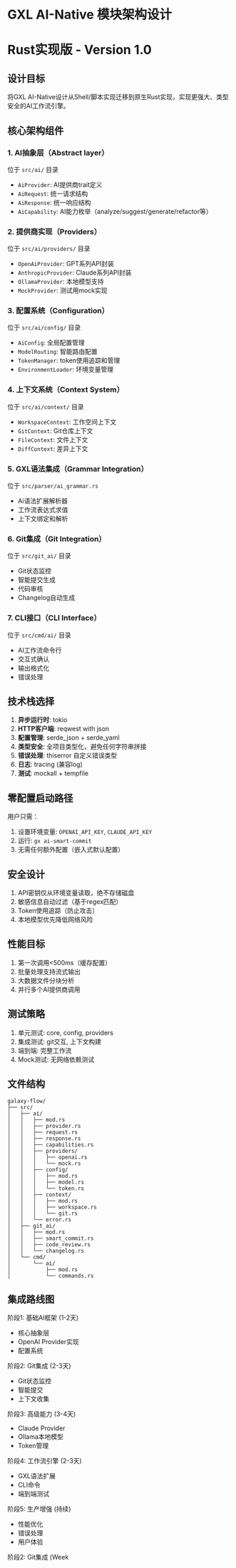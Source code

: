 
# GXL AI-Native 模块架构设计
# Rust实现版 - Version 1.0

## 设计目标
将GXL AI-Native设计从Shell/脚本实现迁移到原生Rust实现，实现更强大、类型安全的AI工作流引擎。

## 核心架构组件

### 1. AI抽象层（Abstract layer）
位于 `src/ai/` 目录
- `AiProvider`: AI提供商trait定义
- `AiRequest`: 统一请求结构
- `AiResponse`: 统一响应结构
- `AiCapability`: AI能力枚举（analyze/suggest/generate/refactor等）

### 2. 提供商实现（Providers）
位于 `src/ai/providers/` 目录
- `OpenAiProvider`: GPT系列API封装
- `AnthropicProvider`: Claude系列API封装
- `OllamaProvider`: 本地模型支持
- `MockProvider`: 测试用mock实现

### 3. 配置系统（Configuration）
位于 `src/ai/config/` 目录
- `AiConfig`: 全局配置管理
- `ModelRouting`: 智能路由配置
- `TokenManager`: token使用追踪和管理
- `EnvironmentLoader`: 环境变量管理

### 4. 上下文系统（Context System）
位于 `src/ai/context/` 目录
- `WorkspaceContext`: 工作空间上下文
- `GitContext`: Git仓库上下文
- `FileContext`: 文件上下文
- `DiffContext`: 差异上下文

### 5. GXL语法集成（Grammar Integration）
位于 `src/parser/ai_grammar.rs`
- Ai语法扩展解析器
- 工作流表达式求值
- 上下文绑定和解析

### 6. Git集成（Git Integration）
位于 `src/git_ai/` 目录
- Git状态监控
- 智能提交生成
- 代码审核
- Changelog自动生成

### 7. CLI接口（CLI Interface）
位于 `src/cmd/ai/` 目录
- AI工作流命令行
- 交互式确认
- 输出格式化
- 错误处理

## 技术栈选择

1. **异步运行时**: tokio
2. **HTTP客户端**: reqwest with json
3. **配置管理**: serde_json + serde_yaml
4. **类型安全**: 全项目类型化，避免任何字符串拼接
5. **错误处理**: thiserror 自定义错误类型
6. **日志**: tracing (兼容log)
7. **测试**: mockall + tempfile

## 零配置启动路径

用户只需：
1. 设置环境变量: `OPENAI_API_KEY`, `CLAUDE_API_KEY`
2. 运行: `gx ai-smart-commit`
3. 无需任何额外配置（嵌入式默认配置）

## 安全设计

1. API密钥仅从环境变量读取，绝不存储磁盘
2. 敏感信息自动过滤（基于regex匹配）
3. Token使用追踪（防止攻击）
4. 本地模型优先降低网络风险

## 性能目标

1. 第一次调用<500ms（缓存配置）
2. 批量处理支持流式输出
3. 大数据文件分块分析
4. 并行多个AI提供商调用

## 测试策略

1. 单元测试: core, config, providers
2. 集成测试: git交互, 上下文构建
3. 端到端: 完整工作流
4. Mock测试: 无网络依赖测试

## 文件结构

```
galaxy-flow/
├── src/
│   ├── ai/
│   │   ├── mod.rs
│   │   ├── provider.rs
│   │   ├── request.rs
│   │   ├── response.rs
│   │   ├── capabilities.rs
│   │   ├── providers/
│   │   │   ├── openai.rs
│   │   │   └── mock.rs
│   │   ├── config/
│   │   │   ├── mod.rs
│   │   │   ├── model.rs
│   │   │   └── token.rs
│   │   ├── context/
│   │   │   ├── mod.rs
│   │   │   ├── workspace.rs
│   │   │   └── git.rs
│   │   └── error.rs
│   ├── git_ai/
│   │   ├── mod.rs
│   │   ├── smart_commit.rs
│   │   ├── code_review.rs
│   │   └── changelog.rs
│   └── cmd/
│       └── ai/
│           ├── mod.rs
│           └── commands.rs
```

## 集成路线图

阶段1: 基础AI框架 (1-2天)
- 核心抽象层
- OpenAI Provider实现
- 配置系统

阶段2: Git集成 (2-3天)
- Git状态监控
- 智能提交
- 上下文收集

阶段3: 高级能力 (3-4天)
- Claude Provider
- Ollama本地模型
- Token管理

阶段4: 工作流引擎 (2-3天)
- GXL语法扩展
- CLI命令
- 端到端测试

阶段5: 生产增强 (持续)
- 性能优化
- 错误处理
- 用户体验

阶段2: Git集成 (Week
